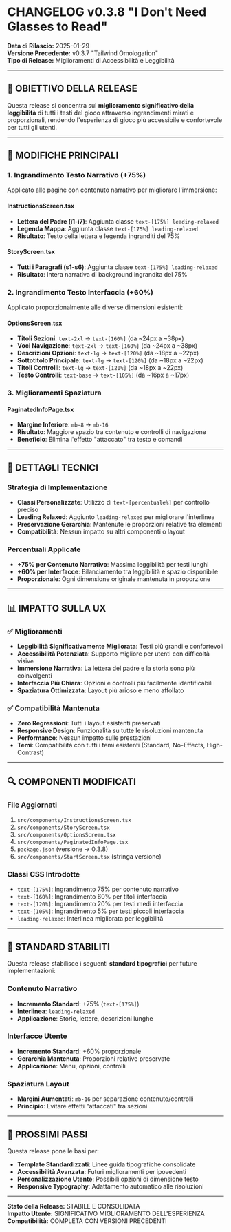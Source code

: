 # CHANGELOG v0.3.8 "I Don't Need Glasses to Read"

**Data di Rilascio:** 2025-01-29  
**Versione Precedente:** v0.3.7 "Tailwind Omologation"  
**Tipo di Release:** Miglioramenti di Accessibilità e Leggibilità

---

## 🎯 OBIETTIVO DELLA RELEASE

Questa release si concentra sul **miglioramento significativo della leggibilità** di tutti i testi del gioco attraverso ingrandimenti mirati e proporzionali, rendendo l'esperienza di gioco più accessibile e confortevole per tutti gli utenti.

---

## 🔧 MODIFICHE PRINCIPALI

### **1. Ingrandimento Testo Narrativo (+75%)**
Applicato alle pagine con contenuto narrativo per migliorare l'immersione:

#### **InstructionsScreen.tsx**
- **Lettera del Padre (i1-i7)**: Aggiunta classe `text-[175%] leading-relaxed`
- **Legenda Mappa**: Aggiunta classe `text-[175%] leading-relaxed`
- **Risultato**: Testo della lettera e legenda ingranditi del 75%

#### **StoryScreen.tsx**
- **Tutti i Paragrafi (s1-s6)**: Aggiunta classe `text-[175%] leading-relaxed`
- **Risultato**: Intera narrativa di background ingrandita del 75%

### **2. Ingrandimento Testo Interfaccia (+60%)**
Applicato proporzionalmente alle diverse dimensioni esistenti:

#### **OptionsScreen.tsx**
- **Titoli Sezioni**: `text-2xl` → `text-[160%]` (da ~24px a ~38px)
- **Voci Navigazione**: `text-2xl` → `text-[160%]` (da ~24px a ~38px)
- **Descrizioni Opzioni**: `text-lg` → `text-[120%]` (da ~18px a ~22px)
- **Sottotitolo Principale**: `text-lg` → `text-[120%]` (da ~18px a ~22px)
- **Titoli Controlli**: `text-lg` → `text-[120%]` (da ~18px a ~22px)
- **Testo Controlli**: `text-base` → `text-[105%]` (da ~16px a ~17px)

### **3. Miglioramenti Spaziatura**

#### **PaginatedInfoPage.tsx**
- **Margine Inferiore**: `mb-8` → `mb-16`
- **Risultato**: Maggiore spazio tra contenuto e controlli di navigazione
- **Beneficio**: Elimina l'effetto "attaccato" tra testo e comandi

---

## 🎨 DETTAGLI TECNICI

### **Strategia di Implementazione**
- **Classi Personalizzate**: Utilizzo di `text-[percentuale%]` per controllo preciso
- **Leading Relaxed**: Aggiunto `leading-relaxed` per migliorare l'interlinea
- **Preservazione Gerarchia**: Mantenute le proporzioni relative tra elementi
- **Compatibilità**: Nessun impatto su altri componenti o layout

### **Percentuali Applicate**
- **+75% per Contenuto Narrativo**: Massima leggibilità per testi lunghi
- **+60% per Interfacce**: Bilanciamento tra leggibilità e spazio disponibile
- **Proporzionale**: Ogni dimensione originale mantenuta in proporzione

---

## 📊 IMPATTO SULLA UX

### **✅ Miglioramenti**
- **Leggibilità Significativamente Migliorata**: Testi più grandi e confortevoli
- **Accessibilità Potenziata**: Supporto migliore per utenti con difficoltà visive
- **Immersione Narrativa**: La lettera del padre e la storia sono più coinvolgenti
- **Interfaccia Più Chiara**: Opzioni e controlli più facilmente identificabili
- **Spaziatura Ottimizzata**: Layout più arioso e meno affollato

### **✅ Compatibilità Mantenuta**
- **Zero Regressioni**: Tutti i layout esistenti preservati
- **Responsive Design**: Funzionalità su tutte le risoluzioni mantenuta
- **Performance**: Nessun impatto sulle prestazioni
- **Temi**: Compatibilità con tutti i temi esistenti (Standard, No-Effects, High-Contrast)

---

## 🔍 COMPONENTI MODIFICATI

### **File Aggiornati**
1. `src/components/InstructionsScreen.tsx`
2. `src/components/StoryScreen.tsx`
3. `src/components/OptionsScreen.tsx`
4. `src/components/PaginatedInfoPage.tsx`
5. `package.json` (versione → 0.3.8)
6. `src/components/StartScreen.tsx` (stringa versione)

### **Classi CSS Introdotte**
- `text-[175%]`: Ingrandimento 75% per contenuto narrativo
- `text-[160%]`: Ingrandimento 60% per titoli interfaccia
- `text-[120%]`: Ingrandimento 20% per testi medi interfaccia
- `text-[105%]`: Ingrandimento 5% per testi piccoli interfaccia
- `leading-relaxed`: Interlinea migliorata per leggibilità

---

## 🎯 STANDARD STABILITI

Questa release stabilisce i seguenti **standard tipografici** per future implementazioni:

### **Contenuto Narrativo**
- **Incremento Standard**: +75% (`text-[175%]`)
- **Interlinea**: `leading-relaxed`
- **Applicazione**: Storie, lettere, descrizioni lunghe

### **Interfacce Utente**
- **Incremento Standard**: +60% proporzionale
- **Gerarchia Mantenuta**: Proporzioni relative preservate
- **Applicazione**: Menu, opzioni, controlli

### **Spaziatura Layout**
- **Margini Aumentati**: `mb-16` per separazione contenuto/controlli
- **Principio**: Evitare effetti "attaccati" tra sezioni

---

## 🚀 PROSSIMI PASSI

Questa release pone le basi per:
- **Template Standardizzati**: Linee guida tipografiche consolidate
- **Accessibilità Avanzata**: Futuri miglioramenti per ipovedenti
- **Personalizzazione Utente**: Possibili opzioni di dimensione testo
- **Responsive Typography**: Adattamento automatico alle risoluzioni

---

**Stato della Release:** STABILE E CONSOLIDATA  
**Impatto Utente:** SIGNIFICATIVO MIGLIORAMENTO DELL'ESPERIENZA  
**Compatibilità:** COMPLETA CON VERSIONI PRECEDENTI